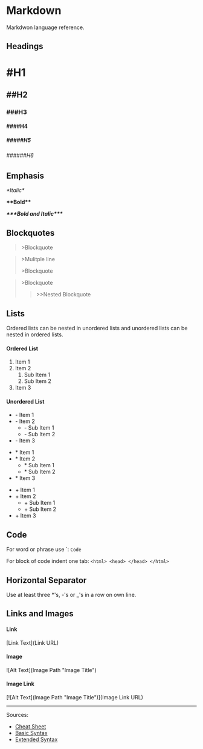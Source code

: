 Markdown
========
Markdwon language reference.

Headings
--------
# \#H1
## \#\#H2
### \#\#\#H3
#### \#\#\#\#H4
##### \#\#\#\#\#H5
###### \#\#\#\#\#\#H6

Emphasis
--------
*\*Italic\**

**\*\*Bold\*\***

***\*\*\*Bold and Italic\*\*\****

Blockquotes
-----------
>\>Blockquote

>\>Mulitple line
>
>\>Blockquote

>\>Blockquote
>>\>\>Nested Blockquote

Lists
------------
Ordered lists can be nested in unordered lists and unordered lists can be nested in ordered lists.

#### Ordered List
1. Item 1
2. Item 2
    1. Sub Item 1
    2. Sub Item 2
3. Item 3

#### Unordered List
- \- Item 1
- \- Item 2
    - \- Sub Item 1
    - \- Sub Item 2
- \- Item 3

* \* Item 1
* \* Item 2
    * \* Sub Item 1
    * \* Sub Item 2
* \* Item 3

+ \+ Item 1
+ \+ Item 2
    + \+ Sub Item 1
    + \+ Sub Item 2
+ \+ Item 3

Code
----
For word or phrase use \`:
``Code``

For block of code indent one tab:
`
    <html>
        <head>
        </head>
    </html>
`

Horizontal Separator
--------------------
Use at least three \*'s, \-'s or \_'s in a row on own line.

Links and Images
----------------
#### Link
\[Link Text\]\(Link URL\)

#### Image
\!\[Alt Text\]\(Image Path "Image Title"\)

#### Image Link
\[\!\[Alt Text\]\(Image Path "Image Title"\)\]\(Image Link URL\)

________
Sources:
- [Cheat Sheet](https://www.markdownguide.org/cheat-sheet/)
- [Basic Syntax](https://www.markdownguide.org/basic-syntax/)
- [Extended Syntax](https://www.markdownguide.org/extended-syntax/)



